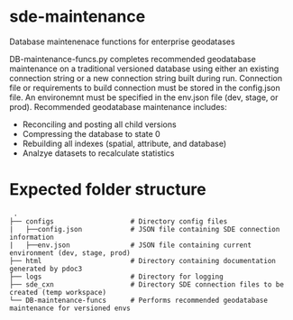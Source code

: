 # sde-maintenance
 Database maintenenace functions for enterprise geodatases
 
 DB-maintenance-funcs.py completes recommended geodatabase maintenance on a traditional versioned database using either an existing
connection string or a new connection string built during run. Connection file or requirements to build connection must be stored
in the config.json file. An environemnt must be specified in the env.json file (dev, stage, or prod). 
Recommended geodatabase maintenance includes:
- Reconciling and posting all child versions
- Compressing the database to state 0
- Rebuilding all indexes (spatial, attribute, and database)
- Analzye datasets to recalculate statistics


 # Expected folder structure
     .
    ├── configs                   # Directory config files
    |   ├──config.json            # JSON file containing SDE connection information
    |   ├──env.json               # JSON file containing current environment (dev, stage, prod)
    ├── html                      # Directory containing documentation generated by pdoc3
    ├── logs                      # Directory for logging
    ├── sde_cxn                   # Directory SDE connection files to be created (temp workspace)
    └── DB-maintenance-funcs      # Performs recommended geodatabase maintenance for versioned envs

